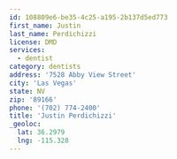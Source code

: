 ```yaml
---
id: 108809e6-be35-4c25-a195-2b137d5ed773
first_name: Justin
last_name: Perdichizzi
license: DMD
services:
  - dentist
category: dentists
address: '7528 Abby View Street'
city: 'Las Vegas'
state: NV
zip: '89166'
phone: '(702) 774-2400'
title: 'Justin Perdichizzi'
_geoloc:
  lat: 36.2979
  lng: -115.328
---
```

